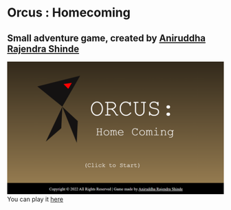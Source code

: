# Orcus : Homecoming

## Small adventure game, created by <a href="https://linktr.ee/Anirudddh">Aniruddha Rajendra Shinde</a>
![triangle](Screenshot.png)
You can play it <a href="https://bit.ly/OrcusHomeComing">here</a>
